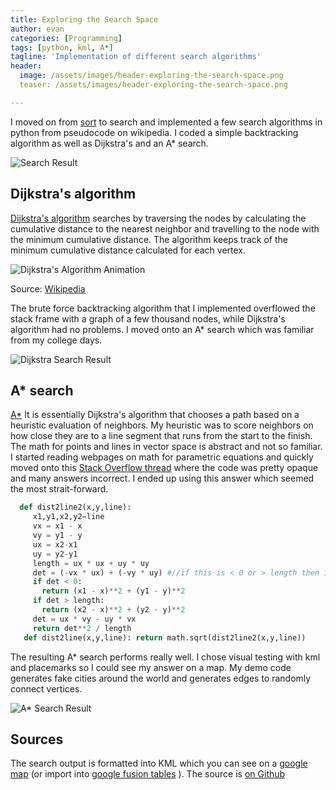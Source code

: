 ```yaml
---
title: Exploring the Search Space
author: evan
categories: [Programming]
tags: [python, kml, A*]
tagline: 'Implementation of different search algorithms'
header:
  image: /assets/images/header-exploring-the-search-space.png
  teaser: /assets/images/header-exploring-the-search-space.png

---
```

 [google-map]: https://maps.google.com/maps?q=http%3A//kindasimplesolutions.com/assets/kml/astar_dijkstra.kml "Search results on google maps"
 [sort]: http://kindasimplesolutions.com/blog/upsifting-heapsort/ "df"
 [SO-point-line-distance]: http://stackoverflow.com/questions/849211/shortest-distance-between-Basht-and-a-line-segment "dsf"
 [google-fusion-tables]: https://support.google.com/fusiontables/answer/2571232 "df"
 [dijkstras-algorithm]: http://en.wikipedia.org/wiki/Dijkstra's_algorithm "adf"
 [dijkstras-algorithm-animation]: http://upload.wikimedia.org/wikipedia/commons/5/57/Dijkstra_Animation.gif
 [a-star]: http://en.wikipedia.org/wiki/A*_search_algorithm "A* search on wikipedia"
 [github-search]: https://github.com/kindasimple/play/tree/master/python/search "Seach code in python on Github"
 [search-result]: http://kindasimplesolutions.com.s3.amazonaws.com/images/search-kml/search-result.png
 [search-dijkstra]: http://kindasimplesolutions.com.s3.amazonaws.com/images/search-kml/dijkstra-search-path.png
 [search-astar]: http://kindasimplesolutions.com.s3.amazonaws.com/images/search-kml/astar-search-path.png
I moved on from [sort][sort] to search and implemented a few search algorithms in python from pseudocode on wikipedia. I coded a simple backtracking algorithm as well as Dijkstra's and an A* search.

![Search Result][search-result]

## Dijkstra's algorithm

[Dijkstra's algorithm][dijkstras-algorithm] searches by traversing the nodes by calculating the cumulative distance to the nearest neighbor and travelling to the node with the minimum cumulative distance. The algorithm keeps track of the minimum cumulative distance calculated for each vertex.

![Dijkstra's Algorithm Animation][dijkstras-algorithm-animation]

Source: [Wikipedia](http://en.wikipedia.org/wiki/File:Dijkstra_Animation.gif)

The brute force backtracking algorithm that I implemented overflowed the stack frame with a graph of a few thousand nodes, while Dijkstra's algorithm had no problems. I moved onto an A* search which was familiar from my college days.

![Dijkstra Search Result][search-dijkstra]

## A* search

[A*][a-star] It is essentially Dijkstra's algorithm that chooses a path based on a heuristic evaluation of neighbors. My heuristic was to score neighbors on how close they are to a line segment that runs from the start to the finish. The math for points and lines in vector space is abstract and not so familiar. I started reading webpages on math for parametric equations and quickly moved onto this [Stack Overflow thread][SO-point-line-distance] where the code was pretty opaque and many answers incorrect. I ended up using this answer which seemed the most strait-forward.

```python
  def dist2line2(x,y,line):
     x1,y1,x2,y2=line
     vx = x1 - x
     vy = y1 - y
     ux = x2-x1
     uy = y2-y1
     length = ux * ux + uy * uy
     det = (-vx * ux) + (-vy * uy) #//if this is < 0 or > length then its outside the line segment
     if det < 0:
       return (x1 - x)**2 + (y1 - y)**2
     if det > length:
       return (x2 - x)**2 + (y2 - y)**2
     det = ux * vy - uy * vx
     return det**2 / length
   def dist2line(x,y,line): return math.sqrt(dist2line2(x,y,line))
```

The resulting A* search performs really well. I chose visual testing with kml and placemarks so I could see my answer on a map. My demo code generates fake cities around the world and generates edges to randomly connect vertices.

![A* Search Result][search-astar]

## Sources

The search output is formatted into KML which you can see on a [google map][google-map] (or import into [google fusion tables][google-fusion-tables] ). The source is [on Github][github-search]
